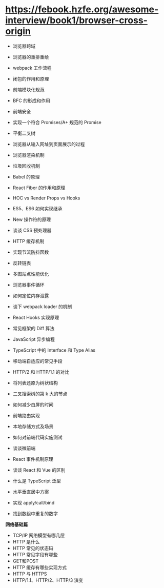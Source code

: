 # https://febook.hzfe.org/awesome-interview/book1/browser-cross-origin

- 浏览器跨域
- 浏览器的重排重绘
- webpack 工作流程
- 闭包的作用和原理
- 前端模块化规范
- BFC 的形成和作用
- 前端安全
- 实现一个符合 Promises/A+ 规范的 Promise
- 平衡二叉树
- 浏览器从输入网址到页面展示的过程

- 浏览器渲染机制
- 垃圾回收机制
- Babel 的原理
- React Fiber 的作用和原理
- HOC vs Render Props vs Hooks
- ES5、ES6 如何实现继承
- New 操作符的原理
- 谈谈 CSS 预处理器
- HTTP 缓存机制
- 实现节流防抖函数
- 反转链表
- 多图站点性能优化

- 浏览器事件循环
- 如何定位内存泄露
- 谈下 webpack loader 的机制
- React Hooks 实现原理
- 常见框架的 Diff 算法
- JavaScript 异步编程
- TypeScript 中的 Interface 和 Type Alias
- 移动端自适应的常见手段
- HTTP/2 和 HTTP/1.1 的对比
- 将列表还原为树状结构
- 二叉搜索树的第 k 大的节点
- 如何减少白屏的时间

- 前端路由实现
- 本地存储方式及场景
- 如何对前端代码实施测试
- 谈谈微前端
- React 事件机制原理
- 谈谈 React 和 Vue 的区别
- 什么是 TypeScript 泛型
- 水平垂直居中方案
- 实现 apply/call/bind
- 找到数组中重复的数字


**网络基础篇**
- TCP/IP 网络模型有哪几层
- HTTP 是什么
- HTTP 常见的状态码
- HTTP 常见字段有哪些
- GET和POST
- HTTP 缓存有哪些实现方式
- HTTP 与 HTTPS
- HTTP/1.1、HTTP/2、HTTP/3 演变
